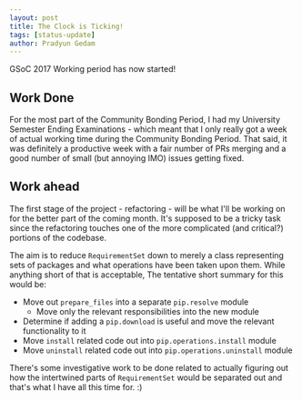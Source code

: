 ```yaml
---
layout: post
title: The Clock is Ticking!
tags: [status-update]
author: Pradyun Gedam
---
```


GSoC 2017 Working period has now started!

## Work Done

For the most part of the Community Bonding Period, I had my University Semester Ending Examinations - which meant that I only really got a week of actual working time during the Community Bonding Period. That said, it was definitely a productive week with a fair number of PRs merging and a good number of small (but annoying IMO) issues getting fixed.

## Work ahead

The first stage of the project - refactoring - will be what I'll be working on for the better part of the coming month. It's supposed to be a tricky task since the refactoring touches one of the more complicated (and critical?) portions of the codebase.

The aim is to reduce `RequirementSet` down to merely a class representing sets of packages and what operations have been taken upon them. While anything short of that is acceptable, The tentative short summary for this would be:

- Move out `prepare_files` into a separate `pip.resolve` module
  - Move only the relevant responsibilities into the new module
- Determine if adding a `pip.download` is useful and move the relevant functionality to it
- Move `install` related code out into `pip.operations.install` module
- Move `uninstall` related code out into `pip.operations.uninstall` module

There's some investigative work to be done related to actually figuring out how the intertwined parts of `RequirementSet` would be separated out and that's what I have all this time for. :)
